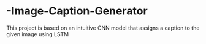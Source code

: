# -Image-Caption-Generator
This project is based on an intuitive CNN model that assigns a caption to the given image using LSTM
